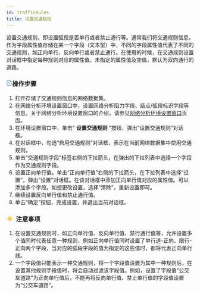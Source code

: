 ```yaml
---
id: TrafficRules
title: 设置交通规则
---
```

设置交通规则，即设置弧段是否单行或者禁止通行等。通常我们将交通规则信息，作为字段属性值存储在某一个字段（文本型）中，不同的字段属性值代表了不同的交通规则，如正向单行、反向单行或者禁止通行。在使用的时候，在交通规则设置对话框中指定每种规则对应的属性值，未指定的属性值及空值，默认为双向通行的道路。

### ![](../img/read.gif)操作步骤

  1. 打开存储了交通规则信息的网络数据集。
  2. 在网络分析环境设置窗口中，设置网络分析阻力字段、结点/弧段标识字段等信息。关于网络分析环境设置窗口的介绍，请参见[网络分析环境设置窗口](NetAnalystEnvironmentWIN)页面。
  3. 在环境设置窗口中，单击“ **设置交通规则** ”按钮，弹出“设置交通规则”对话框。 
  4. 在对话框中，勾选“启用交通规则”对话框，表示在当前网络数据集中使用交通规则。
  5. 单击“交通规则字段”标签右侧的下拉箭头，在弹出的下拉列表中选择一个字段作为交通规则字段。
  6. 设置正向单行值。单击“正向单行值”右侧的下拉箭头，在下拉列表中选择“设置”，弹出“设置”对话框。在该对话框中添加正向单行值对应的属性值。可以添加多个字段。如想更改设置，选择“清除”，重新设置即可。 
  7. 继续设置反向单行值和禁止通行值。
  8. 单击“确定”按钮，完成设置，并退出当前对话框。

### ![](../img/note.png) 注意事项

  1. 在设置交通规则时，如正向单行值、反向单行值、禁行通行值等，允许设置多个值同时代表任意一种规则，例如正向单行值同时设置了单行道-正向、限行-正向两个字段，当对应的弧段字段的值为指定的这些值时，都将代表正向单行线。
  2. 一个字段值只能表示一种交通规则，将一个字段值设置为其中一种规则后，在设置其他规则字段值时，将会自动过滤该字段值。例如，设置了字段值“公交车道路”为正向单行值后，不能再将反向单行值、禁止单行值的字段值设置为“公交车道路”。
